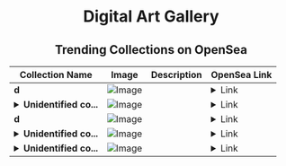 <div align="center">

# Digital Art Gallery

## Trending Collections on OpenSea

| Collection Name                       | Image                                                                                     | Description                       | OpenSea Link                                                                                          |
|---------------------------------------|-------------------------------------------------------------------------------------------|-----------------------------------|--------------------------------------------------------------------------------------------------------|
| **d** | ![Image](https://i.seadn.io/s/raw/files/1a092e792a9266ec815c4ff83d87fdc0.jpg?w=500&auto=format?w=200&auto=format) |  | <details><summary>Link</summary>[d](https://opensea.io/collection/d-4616)</details> |
| **<details><summary>Unidentified co...</summary>Unidentified contract ac2b22d7-38d0-49c7-b026-18b004168b90</details>** | ![Image](https://i.seadn.io/s/raw/files/e9acf51ddce687ccf33c485e916aec1b.jpg?w=500&auto=format?w=200&auto=format) |  | <details><summary>Link</summary>[Unidentified contract ac2b22d7-38d0-49c7-b026-18b004168b90](https://opensea.io/collection/unidentified-contract-ac2b22d7-38d0-49c7-b026-18b0)</details> |
| **d** | ![Image](https://i.seadn.io/s/raw/files/f20d5b3ed93d4d69d0d04611050454f3.jpg?w=500&auto=format?w=200&auto=format) |  | <details><summary>Link</summary>[d](https://opensea.io/collection/d-4615)</details> |
| **<details><summary>Unidentified co...</summary>Unidentified contract 879c7256-0a19-4457-93a8-ea5bbf3e76ef</details>** | ![Image](https://i.seadn.io/s/raw/files/e9acf51ddce687ccf33c485e916aec1b.jpg?w=500&auto=format?w=200&auto=format) |  | <details><summary>Link</summary>[Unidentified contract 879c7256-0a19-4457-93a8-ea5bbf3e76ef](https://opensea.io/collection/unidentified-contract-879c7256-0a19-4457-93a8-ea5b)</details> |
| **<details><summary>Unidentified co...</summary>Unidentified contract c4203dd8-1c70-4134-ab5f-46c6eeb9820e</details>** | ![Image](https://i.seadn.io/s/raw/files/a837708742ad8afcb35eb60ba787976d.jpg?w=500&auto=format?w=200&auto=format) |  | <details><summary>Link</summary>[Unidentified contract c4203dd8-1c70-4134-ab5f-46c6eeb9820e](https://opensea.io/collection/unidentified-contract-c4203dd8-1c70-4134-ab5f-46c6)</details> |

</div>